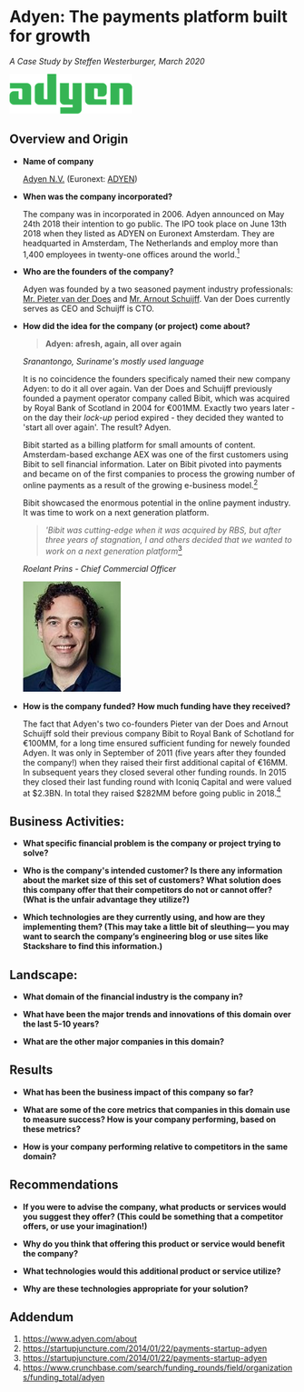 
# **Adyen: The payments platform built for growth**
*A Case Study by Steffen Westerburger, March 2020*

![Adyen](images/AdyenLogo.png)

## **Overview and Origin**

* **Name of company**

    [Adyen N.V.](www.adyen.com) (Euronext: [ADYEN](https://live.euronext.com/en/product/equities/NL0012969182-XAMS))

* **When was the company incorporated?**

    The company was in incorporated in 2006. Adyen announced on May 24th 2018 their intention to go public. The IPO took place on June 13th 2018 when they listed as ADYEN on Euronext Amsterdam. They are headquarted in Amsterdam, The Netherlands and employ more than 1,400 employees in twenty-one offices around the world.[<sup>1</sup>](https://www.adyen.com/about)

* **Who are the founders of the company?**

    Adyen was founded by a two seasoned payment industry professionals: [Mr. Pieter van der Does](https://www.linkedin.com/in/pieter-van-der-does-4824b11/) and [Mr. Arnout Schuijff](https://www.linkedin.com/in/arnoutschuijff/). Van der Does currently serves as CEO and Schuijff is CTO.

* **How did the idea for the company (or project) come about?**

    >**Adyen: afresh, again, all over again**

     *Sranantongo, Suriname's mostly used language*       

    It is no coincidence the founders specificaly named their new company Adyen: to do it all over again. Van der Does and Schuijff previously founded a payment operator company called Bibit, which was acquired by Royal Bank of Scotland in 2004 for €001MM. Exactly two years later - on the day their *lock-up* period expired - they decided they wanted to 'start all over again'. The result? Adyen.
    
    Bibit started as a billing platform for small amounts of content. Amsterdam-based exchange AEX was one of the first customers using Bibit to sell financial information. Later on Bibit pivoted into payments and became on of the first companies to process the growing number of online payments as a result of the growing e-business model.[<sup>2</sup>](https://startupjuncture.com/2014/01/22/payments-startup-adyen) 

    Bibit showcased the enormous potential in the online payment industry. It was time to work on a next generation platform. 

    >*'Bibit was cutting-edge when it was acquired by RBS, but after three years of stagnation, I and others decided that we wanted to work on a next generation platform*[<sup>3</sup>](https://startupjuncture.com/2014/01/22/payments-startup-adyen) 

    *Roelant Prins - Chief Commercial Officer*

    ![Roelant Prins](images/RoelantPrins.jpeg)
    
                                   
* **How is the company funded? How much funding have they received?**

    The fact that Adyen's two co-founders Pieter van der Does and Arnout Schuijff sold their previous company Bibit to Royal Bank of Schotland for €100MM, for a long time ensured sufficient funding for newely founded Adyen. It was only in September of 2011 (five years after they founded the company!) when they raised their first additional capital of €16MM. In subsequent years they closed several other funding rounds. In 2015 they closed their last funding round with Iconiq Capital and were valued at $2.3BN. In total they raised $282MM before going public in 2018.[<sup>4</sup>](https://www.crunchbase.com/search/funding_rounds/field/organizations/funding_total/adyen) 

## **Business Activities:**

* **What specific financial problem is the company or project trying to solve?**

* **Who is the company's intended customer?  Is there any information about the market size of this set of customers?
What solution does this company offer that their competitors do not or cannot offer? (What is the unfair advantage they utilize?)**

* **Which technologies are they currently using, and how are they implementing them? (This may take a little bit of sleuthing–– you may want to search the company’s engineering blog or use sites like Stackshare to find this information.)**

## **Landscape:**

* **What domain of the financial industry is the company in?**

* **What have been the major trends and innovations of this domain over the last 5-10 years?**

* **What are the other major companies in this domain?**

## **Results**

* **What has been the business impact of this company so far?**

* **What are some of the core metrics that companies in this domain use to measure success? How is your company performing, based on these metrics?**

* **How is your company performing relative to competitors in the same domain?**

## **Recommendations**

* **If you were to advise the company, what products or services would you suggest they offer? (This could be something that a competitor offers, or use your imagination!)**

* **Why do you think that offering this product or service would benefit the company?**

* **What technologies would this additional product or service utilize?**

* **Why are these technologies appropriate for your solution?**

## **Addendum**

1. https://www.adyen.com/about
2. https://startupjuncture.com/2014/01/22/payments-startup-adyen
3. https://startupjuncture.com/2014/01/22/payments-startup-adyen
4. https://www.crunchbase.com/search/funding_rounds/field/organizations/funding_total/adyen